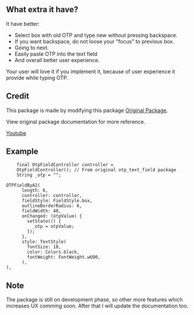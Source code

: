 ## What extra it have?
It have better:
* Select box with old OTP and type new without pressing backspace.
* If you want backspace, do not loose your "focus" to previous box.
* Going to next.
* Easily paste OTP into the text field
* And overall better user experience.

Your user will love it if you implement it, because of user experience it provide while typing OTP.

## Credit
This package is made by modifying this package [Original Package](https://pub.dev/packages/otp_text_field).

View original package documentation for more reference.

[Youtube](https://www.youtube.com/watch?v=pavccVhnSg4)

## Example
```
    final OtpFieldController controller =
    OtpFieldController(); // From original otp_text_field package
    String _otp = "";
```

```
OTPFieldByA2(
      length: 6,
      controller: controller,
      fieldStyle: FieldStyle.box,
      outlineBorderRadius: 6,
      fieldWidth: 40,
      onChanged: (otpValue) {
        setState(() {
          _otp = otpValue;
        });
      },
      style: TextStyle(
        fontSize: 18,
        color: Colors.black,
        fontWeight: FontWeight.w600,
      ),
),
```



## Note
The package is still on development phase, so other more features which increases UX comming soon.
After that I will update the documentation too.
